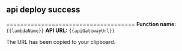 ## api deploy success
=====================================
**Function name:** `{{lambdaName}}`
**API URL:** `{{apiGatewayUrl}}`

The URL has been copied to your clipboard.
